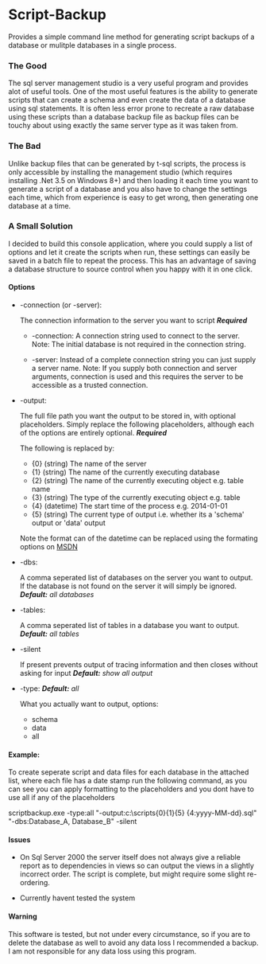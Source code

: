 Script-Backup
=============

Provides a simple command line method for generating script backups of a database or mulitple databases in a single process.

### The Good

The sql server management studio is a very useful program and provides alot of useful tools. One of the most useful features is the ability to generate scripts that can create a schema and even create the data of a database using sql statements. It is often less error prone to recreate a raw database using these scripts than a database backup file as backup files can be touchy about using exactly the same server type as it was taken from.

### The Bad

Unlike backup files that can be generated by t-sql scripts, the process is only accessible by installing the management studio (which requires installing .Net 3.5 on Windows 8+) and then loading it each time you want to generate a script of a database and you also have to change the settings each time, which from experience is easy to get wrong, then generating one database at a time.

### A Small Solution

I decided to build this console application, where you could supply a list of options and let it create the scripts when run, these settings can easily be saved in a batch file to repeat the process. This has an advantage of saving a database structure to source control when you happy with it in one click.

#### Options

- -connection (or -server):

  The connection information to the server you want to script *__Required__*

  - -connection: A connection string used to connect to the server. Note: The initial database is not required in the connection string.

  - -server: Instead of a complete connection string you can just supply a server name. Note: If you supply both connection and server arguments, connection is used and this requires the server to be accessible as a trusted connection.


- -output:

  The full file path you want the output to be stored in, with optional placeholders. Simply replace the following placeholders, although each of the options are entirely optional. *__Required__*

  The following is replaced by:
    - {0} (string) The name of the server
    - {1} (string) The name of the currently executing database
    - {2} (string) The name of the currently executing object e.g. table name
    - {3} (string) The type of the currently executing object e.g. table
    - {4} (datetime) The start time of the process e.g. 2014-01-01
    - {5} (string) The current type of output i.e. whether its a 'schema' output or 'data' output

  Note the format can of the datetime can be replaced using the formating options on [MSDN](http://msdn.microsoft.com/en-us/library/8kb3ddd4%28v=vs.110%29.aspx)

- -dbs:

  A comma seperated list of databases on the server you want to output. If the database is not found on the server it will simply be ignored. *__Default:__ all databases*


- -tables:

  A comma seperated list of tables in a database you want to output. *__Default:__ all tables*


- -silent

  If present prevents output of tracing information and then closes without asking for input *__Default:__ show all output*


- -type: *__Default:__ all*

  What you actually want to output, options:

  - schema
  - data
  - all

#### Example:

To create seperate script and data files for each database in the attached list, where each file has a date stamp run the following command, as you can see you can apply formatting to the placeholders and you dont have to use all if any of the placeholders

scriptbackup.exe -type:all "-output:c:\scripts\{0}\{1}\{5} {4:yyyy-MM-dd}.sql" "-dbs:Database_A, Database_B" -silent

#### Issues

- On Sql Server 2000 the server itself does not always give a reliable report as to dependencies in views so can output the views in a slightly incorrect order. The script is complete, but might require some slight re-ordering.

- Currently havent tested the system


#### Warning

This software is tested, but not under every circumstance, so if you are to delete the database as well to avoid any data loss I recommended a backup. I am not responsible for any data loss using this program.
